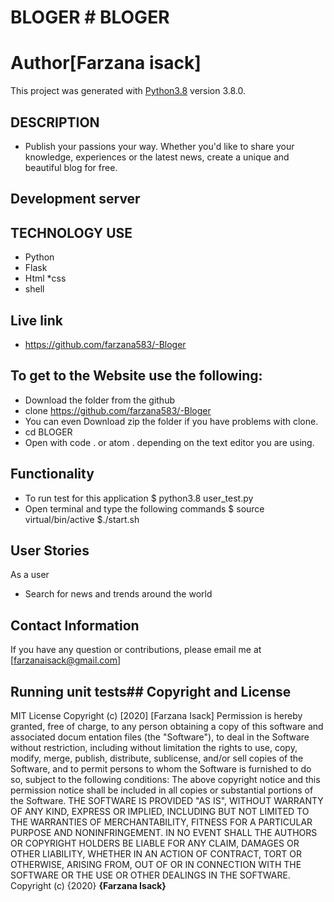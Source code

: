 
# BLOGER # BLOGER
# Author[Farzana isack]
This project was generated with [Python3.8](https://github.com/farzana583/-Bloger) version 3.8.0.
  ## DESCRIPTION
  * Publish your passions your way. Whether you'd like to share your knowledge, experiences or the latest news, create a unique and beautiful blog for free.
## Development server
## TECHNOLOGY USE
 * Python
 * Flask
 * Html
 *css
 * shell
## Live link
* https://github.com/farzana583/-Bloger
## To get to the Website use the following:
* Download the folder from the github
* clone https://github.com/farzana583/-Bloger
* You can even Download zip the folder if you have problems with clone.
* cd BLOGER
* Open with code . or atom . depending on the text editor you are   using.
## Functionality
* To run test for this application
        $ python3.8 user_test.py
 * Open terminal and type the following commands
        $ source virtual/bin/active
        $./start.sh
## User Stories
As a user
* Search for news and trends around the world
## Contact Information
If you have any question or contributions, please email me at [farzanaisack@gmail.com]
## Running unit tests## Copyright and License
MIT License
Copyright (c) [2020] [Farzana Isack]
Permission is hereby granted, free of charge, to any person obtaining a copy
of this software and associated docum entation files (the "Software"), to deal
in the Software without restriction, including without limitation the rights
to use, copy, modify, merge, publish, distribute, sublicense, and/or sell
copies of the Software, and to permit persons to whom the Software is
furnished to do so, subject to the following conditions:
The above copyright notice and this permission notice shall be included in all
copies or substantial portions of the Software.
THE SOFTWARE IS PROVIDED "AS IS", WITHOUT WARRANTY OF ANY KIND, EXPRESS OR
IMPLIED, INCLUDING BUT NOT LIMITED TO THE WARRANTIES OF MERCHANTABILITY,
FITNESS FOR A PARTICULAR PURPOSE AND NONINFRINGEMENT. IN NO EVENT SHALL THE
AUTHORS OR COPYRIGHT HOLDERS BE LIABLE FOR ANY CLAIM, DAMAGES OR OTHER
LIABILITY, WHETHER IN AN ACTION OF CONTRACT, TORT OR OTHERWISE, ARISING FROM,
OUT OF OR IN CONNECTION WITH THE SOFTWARE OR THE USE OR OTHER DEALINGS IN THE
SOFTWARE.
Copyright (c) {2020} **{Farzana Isack}**